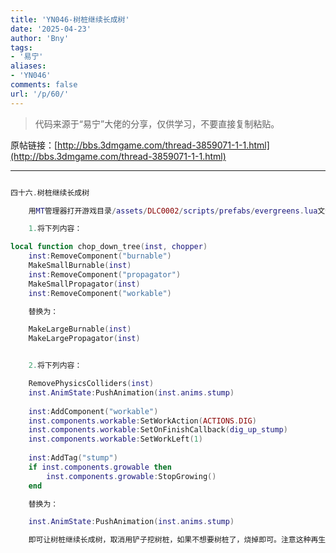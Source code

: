 ```yaml
---
title: 'YN046-树桩继续长成树'
date: '2025-04-23'
author: 'Bny'
tags:
- '易宁'
aliases:
- 'YN046'
comments: false
url: '/p/60/'
---
```


> 代码来源于“易宁”大佬的分享，仅供学习，不要直接复制粘贴。

原帖链接：[http://bbs.3dmgame.com/thread-3859071-1-1.html](http://bbs.3dmgame.com/thread-3859071-1-1.html)

---

```lua  

四十六.树桩继续长成树

	用MT管理器打开游戏目录/assets/DLC0002/scripts/prefabs/evergreens.lua文件，

	1.将下列内容：

local function chop_down_tree(inst, chopper)
	inst:RemoveComponent("burnable")
	MakeSmallBurnable(inst)
	inst:RemoveComponent("propagator")
	MakeSmallPropagator(inst)
	inst:RemoveComponent("workable")

	替换为：

	MakeLargeBurnable(inst)
	MakeLargePropagator(inst)


	2.将下列内容：

	RemovePhysicsColliders(inst)
	inst.AnimState:PushAnimation(inst.anims.stump)
	
	inst:AddComponent("workable")
	inst.components.workable:SetWorkAction(ACTIONS.DIG)
	inst.components.workable:SetOnFinishCallback(dig_up_stump)
	inst.components.workable:SetWorkLeft(1)
	
	inst:AddTag("stump")
	if inst.components.growable then
		inst.components.growable:StopGrowing()
	end

	替换为：

	inst.AnimState:PushAnimation(inst.anims.stump)

	即可让树桩继续长成树，取消用铲子挖树桩，如果不想要树桩了，烧掉即可。注意这种再生树不会烧成枯树，烧完只会剩一团灰。不要与“砍树无树桩”一同修改

```  

